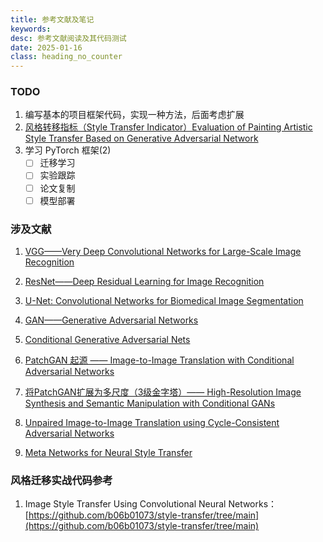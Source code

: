 ```yaml
---
title: 参考文献及笔记
keywords: 
desc: 参考文献阅读及其代码测试
date: 2025-01-16
class: heading_no_counter
---
```


### TODO

1. 编写基本的项目框架代码，实现一种方法，后面考虑扩展
2. [风格转移指标（Style Transfer Indicator）Evaluation of Painting Artistic Style Transfer Based on Generative Adversarial Network](https://ieeexplore.ieee.org/document/10154714)
3. 学习 PyTorch 框架(2)
	- [ ] 迁移学习
    - [ ] 实验跟踪
    - [ ] 论文复制
    - [ ] 模型部署

### 涉及文献

1. [VGG——Very Deep Convolutional Networks for Large-Scale Image Recognition](https://arxiv.org/abs/1409.1556)

2. [ResNet——Deep Residual Learning for Image Recognition](https://arxiv.org/abs/1512.03385)

3. [U-Net: Convolutional Networks for Biomedical Image Segmentation](https://arxiv.org/abs/1505.04597)

4. [GAN——Generative Adversarial Networks](https://arxiv.org/abs/1406.2661)

5. [Conditional Generative Adversarial Nets](https://arxiv.org/abs/1411.1784)

6. [PatchGAN 起源 —— Image-to-Image Translation with Conditional Adversarial Networks](https://openaccess.thecvf.com/content_cvpr_2017/papers/Isola_Image-To-Image_Translation_With_CVPR_2017_paper.pdf)

7. [将PatchGAN扩展为多尺度（3级金字塔）—— High-Resolution Image Synthesis and Semantic Manipulation with Conditional GANs](https://arxiv.org/abs/1711.11585)

8. [Unpaired Image-to-Image Translation using Cycle-Consistent Adversarial Networks](https://arxiv.org/abs/1703.10593)

9. [Meta Networks for Neural Style Transfer](https://arxiv.org/abs/1709.04111)

### 风格迁移实战代码参考

1. Image Style Transfer Using Convolutional Neural Networks：[https://github.com/b06b01073/style-transfer/tree/main](https://github.com/b06b01073/style-transfer/tree/main)
